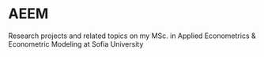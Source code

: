 # AEEM
Research projects and related topics on my MSc. in Applied Econometrics &amp; Econometric Modeling at Sofia University
